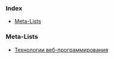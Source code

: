 ### Index

* [Meta-Lists](#meta-lists)

### Meta-Lists

* [Технологии веб-программирования](https://metanit.com/web)
